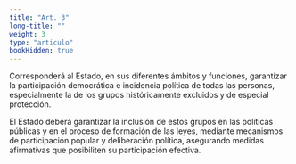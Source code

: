 ```yaml
---
title: "Art. 3"
long-title: ""
weight: 3
type: "articulo"
bookHidden: true
---
```

Corresponderá al Estado, en sus diferentes ámbitos y funciones, garantizar la participación democrática e incidencia política de todas las personas, especialmente la de los grupos históricamente excluidos y de especial protección.

El Estado deberá garantizar la inclusión de estos grupos en las políticas públicas y en el proceso de formación de las leyes, mediante mecanismos de participación popular y deliberación política, asegurando medidas afirmativas que posibiliten su participación efectiva.
